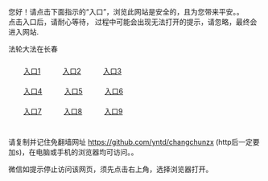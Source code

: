 您好！请点击下面指示的“入口”，浏览此网站是安全的，且为您带来平安。。 <br/>
点击入口后，请耐心等待， 过程中可能会出现无法打开的提示，请忽略，最终会进入网站. </br>

法轮大法在长春<br/>
<div style="padding:10px"><a style="margin:20px" target="_blank" href="https://d3pgkqyht1el9s.cloudfront.net/2Qpsp?pcvnqwyl" id="ccLink1" rel="nofollow">入口1</a> <a target="_blank" style="margin:20px" href="https://d1i0lkd97z93z9.cloudfront.net/2Qpsp?jasxw" id="ccLink2" rel="nofollow">入口2</a> <a style="margin:20px" target="_blank" href="https://d3tf4ieo4rsp13.cloudfront.net/2Qpsp?dbmwloi" id="ccLink3" rel="nofollow">入口3</a></div>

<div style="padding:10px" ><a style="margin:20px" target="_blank" href="https://d3pgkqyht1el9s.cloudfront.net/2Qpsp?pcvnqwyl" id="ccLink4" rel="nofollow">入口4</a> <a style="margin:20px" href="https://d1i0lkd97z93z9.cloudfront.net/2Qpsp?jasxw" target="_blank" id="ccLink5" rel="nofollow">入口5</a> <a style="margin:20px" href="https://d3tf4ieo4rsp13.cloudfront.net/2Qpsp?dbmwloi" target="_blank" id="ccLink6" rel="nofollow">入口6</a></div>

<div style="padding:10px"><a style="margin:20px" target="_blank" href="https://d3pgkqyht1el9s.cloudfront.net/2Qpsp?pcvnqwyl" id="ccLink7" rel="nofollow">入口7</a> <a style="margin:20px" href="https://d1i0lkd97z93z9.cloudfront.net/2Qpsp?jasxw" target="_blank" id="ccLink8" rel="nofollow">入口8</a> <a style="margin:20px" target="_blank" href="https://d3tf4ieo4rsp13.cloudfront.net/2Qpsp?dbmwloi" id="ccLink9" rel="nofollow">入口9</a></div>

<br/>



请复制并记住免翻墙网址 https://github.com/yntd/changchunzx (http后一定要加s)，在电脑或手机的浏览器均可访问。。<br/>

微信如提示停止访问该网页，须先点击右上角，选择浏览器打开。

